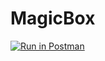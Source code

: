 # MagicBox

[![Run in Postman](https://run.pstmn.io/button.svg)](https://documenter.getpostman.com/view/2710345/magicbox/716dFkH)
